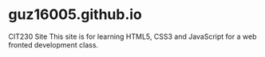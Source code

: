 # guz16005.github.io
CIT230 Site
This site is for learning HTML5, CSS3 and JavaScript for a web fronted development class.
